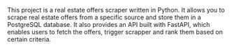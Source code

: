This project is a real estate offers scraper written in Python. 
It allows you to scrape real estate offers from a specific source and store them in a PostgreSQL database.
It also provides an API built with FastAPI, which enables users to fetch the offers, trigger scrapper and rank them based on certain criteria.
